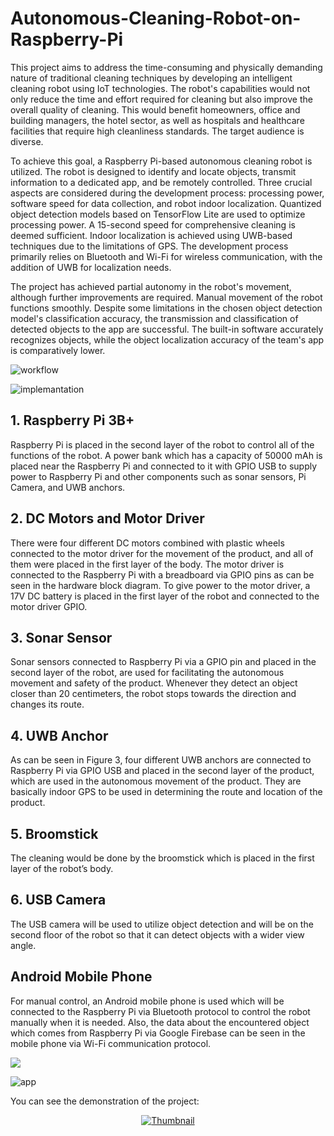 # Autonomous-Cleaning-Robot-on-Raspberry-Pi


This project aims to address the time-consuming and physically demanding nature of traditional cleaning techniques by developing an intelligent cleaning robot using IoT technologies. The robot's capabilities would not only reduce the time and effort required for cleaning but also improve the overall quality of cleaning. This would benefit homeowners, office and building managers, the hotel sector, as well as hospitals and healthcare facilities that require high cleanliness standards. The target audience is diverse.

To achieve this goal, a Raspberry Pi-based autonomous cleaning robot is utilized. The robot is designed to identify and locate objects, transmit information to a dedicated app, and be remotely controlled. Three crucial aspects are considered during the development process: processing power, software speed for data collection, and robot indoor localization. Quantized object detection models based on TensorFlow Lite are used to optimize processing power. A 15-second speed for comprehensive cleaning is deemed sufficient. Indoor localization is achieved using UWB-based techniques due to the limitations of GPS. The development process primarily relies on Bluetooth and Wi-Fi for wireless communication, with the addition of UWB for localization needs.

The project has achieved partial autonomy in the robot's movement, although further improvements are required. Manual movement of the robot functions smoothly. Despite some limitations in the chosen object detection model's classification accuracy, the transmission and classification of detected objects to the app are successful. The built-in software accurately recognizes objects, while the object localization accuracy of the team's app is comparatively lower.


![workflow](https://github.com/baturalpguven/Autonomous-Cleaning-Robot-on-Raspberry-Pi/assets/77858949/88fa07fd-02c2-48ef-8dd4-7a03682d9eb3)

![implemantation](https://github.com/baturalpguven/Autonomous-Cleaning-Robot-on-Raspberry-Pi/assets/77858949/2e8f80d6-0c2c-4712-9a08-4266b5f3bfc5)


## 1. Raspberry Pi 3B+
Raspberry Pi is placed in the second layer of the robot to control all of the functions of the robot. A power bank which has a capacity of 50000 mAh is placed near the Raspberry Pi and connected to it with GPIO USB to supply power to Raspberry Pi and other components such as sonar sensors, Pi Camera, and UWB anchors. 

## 2. DC Motors and Motor Driver
There were four different DC motors combined with plastic wheels connected to the motor driver for the movement of the product, and all of them were placed in the first layer of the body. The motor driver is connected to the Raspberry Pi with a breadboard via GPIO pins as can be seen in the hardware block diagram. To give power to the motor driver, a 17V DC battery is placed in the first layer of the robot and connected to the motor driver GPIO. 


## 3. Sonar Sensor
Sonar sensors connected to Raspberry Pi via a GPIO pin and placed in the second layer of the robot, are used for facilitating the autonomous movement and safety of the product. Whenever they detect an object closer than 20 centimeters, the robot stops towards the direction and changes its route. 

## 4. UWB Anchor
As can be seen in Figure 3, four different UWB anchors are connected to Raspberry Pi via GPIO USB and placed in the second layer of the product, which are used in the autonomous movement of the product. They are basically indoor GPS to be used in determining the route and location of the product. 
## 5. Broomstick
The cleaning would be done by the broomstick which is placed in the first layer of the robot’s body. 
## 6. USB Camera
The USB camera will be used to utilize object detection and will be on the second floor of the robot so that it can detect objects with a wider view angle.
## Android Mobile Phone
For manual control, an Android mobile phone is used which will be connected to the Raspberry Pi via Bluetooth protocol to control the robot manually when it is needed. Also, the data about the encountered object which comes from Raspberry Pi via Google Firebase can be seen in the mobile phone via Wi-Fi communication protocol. 

<img src="https://github.com/baturalpguven/Autonomous-Cleaning-Robot-on-Raspberry-Pi/assets/77858949/df55a3d0-2942-4f4b-af58-b3e1d00a4f23" align = "center" >


![app](https://github.com/baturalpguven/Autonomous-Cleaning-Robot-on-Raspberry-Pi/assets/77858949/df55a3d0-2942-4f4b-af58-b3e1d00a4f23)



You can see the demonstration of the project:

<p align="center">
  <a href="https://youtu.be/4zjsMoJlkdo">
    <img src="https://img.youtube.com/vi/4zjsMoJlkdo/0.jpg" alt="Thumbnail">
  </a>
</p>



